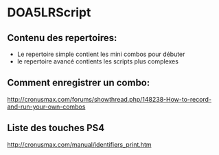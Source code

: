# DOA5LRScript

Contenu des repertoires:
------------------------
- Le repertoire simple contient les mini combos pour débuter
- le repertoire avancé contients les scripts plus complexes

Comment enregistrer un combo:
-------------------------------
http://cronusmax.com/forums/showthread.php/148238-How-to-record-and-run-your-own-combos

Liste des touches PS4
---------------------
http://cronusmax.com/manual/identifiers_print.htm
